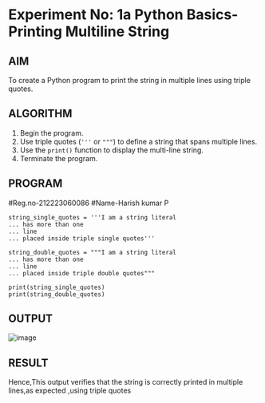# Experiment No: 1a Python Basics- Printing Multiline String

## AIM  
To create a Python program to print the string in multiple lines using triple quotes.

## ALGORITHM  
1. Begin the program.  
2. Use triple quotes (`'''` or `"""`) to define a string that spans multiple lines.  
3. Use the `print()` function to display the multi-line string.  
4. Terminate the program.

## PROGRAM

#Reg.no-212223060086
#Name-Harish kumar P

```
string_single_quotes = '''I am a string literal
... has more than one
... line
... placed inside triple single quotes'''

string_double_quotes = """I am a string literal
... has more than one
... line
... placed inside triple double quotes"""

print(string_single_quotes)
print(string_double_quotes)
```
## OUTPUT

![image](https://github.com/user-attachments/assets/d2a08072-79e4-4fbc-8ea2-fa54f1e7b011)


## RESULT

Hence,This output verifies that the string is correctly printed in multiple lines,as expected ,using triple quotes


